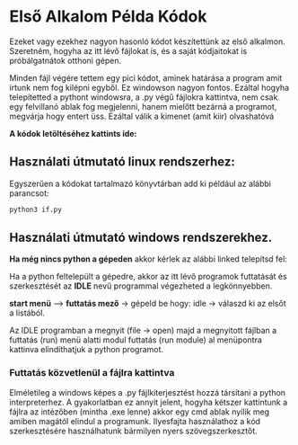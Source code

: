 # Első Alkalom Példa Kódok

Ezeket vagy ezekhez nagyon hasonló kódot készítettünk az első alkalmon.
Szeretném, hogyha az itt lévő fájlokat is, és a saját kódjaitokat is próbálgatnátok otthoni gépen.

Minden fájl végére tettem egy pici kódot, aminek határása a program amit írtunk nem fog kilépni egyből. Ez windowson nagyon fontos. Ezáltal hogyha telepítetted a pythont windowsra, a .py végű fájlokra kattintva, nem csak egy felvillanó ablak fog megjelenni, hanem mielőtt bezárná a programot, megvárja hogy entert üss. Ezáltal válik a kimenet (amit kiir) olvashatóvá

**A kódok letöltéséhez kattints ide:**

## Használati útmutató linux rendszerhez:

Egyszerűen a kódokat tartalmazó könyvtárban add ki például az alábbi parancsot:

```bash
python3 if.py
```

## Használati útmutató windows rendszerekhez.

**Ha még nincs python a gépeden** akkor kérlek az alábbi linked telepítsd fel:

Ha a python feltelepült a gépedre, akkor az itt lévő programok futtatását és szerkesztését az **IDLE** nevű programmal végezheted a legkönnyebben. 

**start menü** --> **futtatás mező** -> gépeld be hogy: idle -> válaszd ki az elsőt a listából.

Az IDLE programban a megnyit (file -> open) majd a megnyitott fájlban a futtatás (run) menü alatti modul futtatás (run module) al menüpontra kattinva elindíthatjuk a python programot.

### Futtatás közvetlenül a fájlra kattintva
Elméletileg a windows képes a .py fájlkiterjesztést hozzá társítani a python interpreterhez. A gyakorlatban ez annyit jelent, hogyha kétszer kattintunk a fájlra az intézőben (mintha .exe lenne) akkor egy cmd ablak nyílik meg amiben magától elindul a programunk. Ilyesfajta használathoz a kód szerkesztésére használhatunk bármilyen nyers szövegszerkesztőt.
